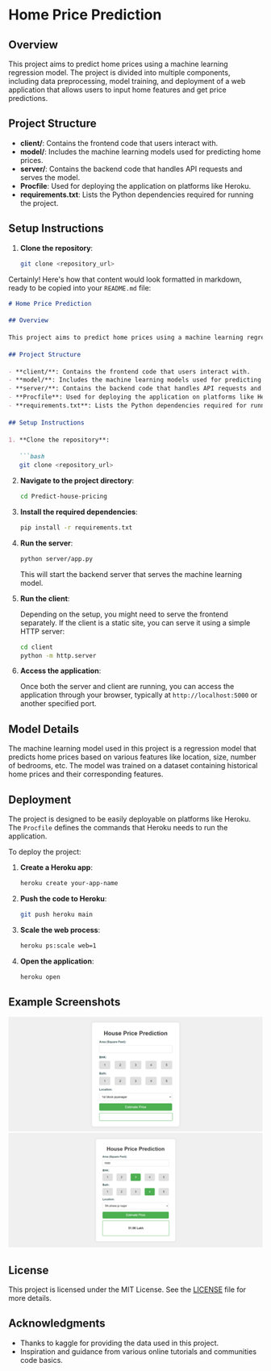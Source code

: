# Home Price Prediction

## Overview

This project aims to predict home prices using a machine learning regression model. The project is divided into multiple components, including data preprocessing, model training, and deployment of a web application that allows users to input home features and get price predictions.

## Project Structure

- **client/**: Contains the frontend code that users interact with.
- **model/**: Includes the machine learning models used for predicting home prices.
- **server/**: Contains the backend code that handles API requests and serves the model.
- **Procfile**: Used for deploying the application on platforms like Heroku.
- **requirements.txt**: Lists the Python dependencies required for running the project.

## Setup Instructions

1. **Clone the repository**:

   ```bash
   git clone <repository_url>
Certainly! Here's how that content would look formatted in markdown, ready to be copied into your `README.md` file:

```markdown
# Home Price Prediction

## Overview

This project aims to predict home prices using a machine learning regression model. The project is divided into multiple components, including data preprocessing, model training, and deployment of a web application that allows users to input home features and get price predictions.

## Project Structure

- **client/**: Contains the frontend code that users interact with.
- **model/**: Includes the machine learning models used for predicting home prices.
- **server/**: Contains the backend code that handles API requests and serves the model.
- **Procfile**: Used for deploying the application on platforms like Heroku.
- **requirements.txt**: Lists the Python dependencies required for running the project.

## Setup Instructions

1. **Clone the repository**:

   ```bash
   git clone <repository_url>
   ```

2. **Navigate to the project directory**:

   ```bash
   cd Predict-house-pricing
   ```

3. **Install the required dependencies**:

   ```bash
   pip install -r requirements.txt
   ```

4. **Run the server**:

   ```bash
   python server/app.py
   ```

   This will start the backend server that serves the machine learning model.

5. **Run the client**:

   Depending on the setup, you might need to serve the frontend separately. If the client is a static site, you can serve it using a simple HTTP server:

   ```bash
   cd client
   python -m http.server
   ```

6. **Access the application**:

   Once both the server and client are running, you can access the application through your browser, typically at `http://localhost:5000` or another specified port.

## Model Details

The machine learning model used in this project is a regression model that predicts home prices based on various features like location, size, number of bedrooms, etc. The model was trained on a dataset containing historical home prices and their corresponding features.

## Deployment

The project is designed to be easily deployable on platforms like Heroku. The `Procfile` defines the commands that Heroku needs to run the application.

To deploy the project:

1. **Create a Heroku app**:

   ```bash
   heroku create your-app-name
   ```

2. **Push the code to Heroku**:

   ```bash
   git push heroku main
   ```

3. **Scale the web process**:

   ```bash
   heroku ps:scale web=1
   ```

4. **Open the application**:

   ```bash
   heroku open
   ```

## Example Screenshots

![Home Page](./images/home-price-ui.png)
![Prediction Result](./images/home-price-ui-work.png)

## License

This project is licensed under the MIT License. See the [LICENSE](LICENSE) file for more details.

## Acknowledgments

- Thanks to kaggle for providing the data used in this project.
- Inspiration and guidance from various online tutorials and communities code basics.
```

